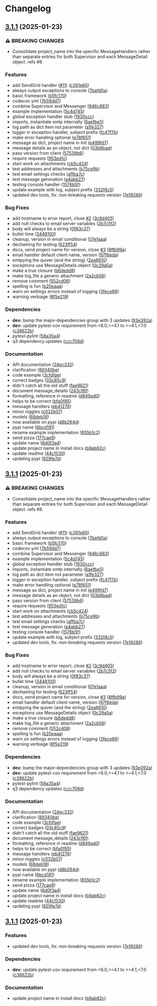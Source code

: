 # Changelog

## [3.1.1](https://github.com/agrc/supervisor/compare/v3.1.1...v3.1.1) (2025-01-23)


### ⚠ BREAKING CHANGES

* Consolidate project_name into the specific MessageHandlers rather than separate entries for both Supervisor and each MessageDetail object. refs #8.

### Features

* add SendGrid handler ([#11](https://github.com/agrc/supervisor/issues/11)) ([c261e60](https://github.com/agrc/supervisor/commit/c261e607527ff5009494c0858bebafd2c3d289b4))
* always output exceptions to console ([7bafd0a](https://github.com/agrc/supervisor/commit/7bafd0ae63c3d9c02cb63e7e00818651c5f4a4b0))
* basic framework ([b5fc170](https://github.com/agrc/supervisor/commit/b5fc17059c8509d9d18b46027098375415f501b8))
* codecov yml ([7b59dd7](https://github.com/agrc/supervisor/commit/7b59dd7d8c423346e44d5ae7208e44bbdc6bdf4b))
* combine Supervisor and Messenger ([946c883](https://github.com/agrc/supervisor/commit/946c8830b019a9764cba044b0f8101082a7ddb86))
* example implementation ([5c4d745](https://github.com/agrc/supervisor/commit/5c4d745c8440d4d0c9e4bf5c638de69357ac38bd))
* global exception handler stub ([1930ccc](https://github.com/agrc/supervisor/commit/1930ccc0b91b2e9f9d667bb2c0cdd4fe7ce4e01d))
* imports, instantiate smtp internally ([6aefbe5](https://github.com/agrc/supervisor/commit/6aefbe53cbc967dc8cae770213eab451e13b6c2e))
* log path as dict item not parameter ([a1fe327](https://github.com/agrc/supervisor/commit/a1fe3271fb3259261343c9c355d459e251bfd795))
* logger in exception handler, subject prefix ([fc47f7b](https://github.com/agrc/supervisor/commit/fc47f7b1cade19b422fc1963dc2e4e2699a4bba1))
* make error handling optional ([e78f651](https://github.com/agrc/supervisor/commit/e78f6516bffdbf26caf6838395343704a90f5710))
* message as dict, project name in init ([e499fd7](https://github.com/agrc/supervisor/commit/e499fd77f91ffad14981be7396683fcd7010b0ed))
* message details as an object, not dict ([03b6bad](https://github.com/agrc/supervisor/commit/03b6bad1b4fd6cfade0b5878304230576d35758a))
* pass version from client ([57539b6](https://github.com/agrc/supervisor/commit/57539b69ff1834462d75bf9c8567063c9384e927))
* require requests ([953ed1c](https://github.com/agrc/supervisor/commit/953ed1ca0ce73ea7b59acd5dbf34c0cfeaecd03a))
* start work on attachments ([cb5c424](https://github.com/agrc/supervisor/commit/cb5c424549dff9a2bb27ecef73536ba39a3496a1))
* test addresses and attachments ([b75ce9b](https://github.com/agrc/supervisor/commit/b75ce9b198ee0dd76770859a1760a6968835045f))
* test email settings checks ([affba7c](https://github.com/agrc/supervisor/commit/affba7cf44b3cffd2897df72e308dca3b83962d1))
* test message generation ([a4abb27](https://github.com/agrc/supervisor/commit/a4abb274a8c7bd861bcd763ea6e091bb43467a65))
* testing console handler ([1576b5f](https://github.com/agrc/supervisor/commit/1576b5f79f09470777b73d758a90156e5e76d402))
* update example with log, subject prefix ([332f4c5](https://github.com/agrc/supervisor/commit/332f4c580c167cee53dcadec309329ab90d88b53))
* updated dev tools, fix: non-breaking requests version ([7e19288](https://github.com/agrc/supervisor/commit/7e19288a48692501eb0c792f9f910c90a7c43389))


### Bug Fixes

* add hostname to error report, close [#2](https://github.com/agrc/supervisor/issues/2) ([3c9d405](https://github.com/agrc/supervisor/commit/3c9d40569c575bac5eced49db2e5c46dfb916f7f))
* add null checks to email server variables ([2b7c5f2](https://github.com/agrc/supervisor/commit/2b7c5f237bb29371824a7ab9b6c024bd6868ad15))
* body will always be a string ([0f83c37](https://github.com/agrc/supervisor/commit/0f83c37de9f2c89925adb79b4d47718570b4dd33))
* bullet time ([3448100](https://github.com/agrc/supervisor/commit/34481006e3f7de0cd13df624074832dbef49aaa0))
* cleanup, version in email conditional ([07e1aaa](https://github.com/agrc/supervisor/commit/07e1aaaa4268af1fe35da80047c16f2bdb466a1f))
* dechaining for testing ([623ff54](https://github.com/agrc/supervisor/commit/623ff54285dd5235e937cb26d0b625f8e5efb55d))
* docs, send project name for version, close [#3](https://github.com/agrc/supervisor/issues/3) ([8ffb99a](https://github.com/agrc/supervisor/commit/8ffb99a1708b0ecb759b3bad7f42f4a3a82612b2))
* email handler default client name, version ([97f6eda](https://github.com/agrc/supervisor/commit/97f6eda9cd76511b565f9876a3099d57e1fb3deb))
* emtpying the quiver (and the string) ([2ea6610](https://github.com/agrc/supervisor/commit/2ea6610dcf36bb3d10450b40bc59b6daf5732835))
* exceptions use MessageDetails object ([0c29a5a](https://github.com/agrc/supervisor/commit/0c29a5adcf4494ca10bd4fdd25f62f115bfcc5b2))
* make a true closure ([b6dedd8](https://github.com/agrc/supervisor/commit/b6dedd8828442bf6a4873dd3f6fa9f4123fa419a))
* make log_file a generic attachment ([2a2cb56](https://github.com/agrc/supervisor/commit/2a2cb5695ece0d0e13769cf0c3e1333943af9223))
* remove comment ([552cd06](https://github.com/agrc/supervisor/commit/552cd06780162405ee8a6148ca051d8f21034a5a))
* spelling is fun ([b20eaaa](https://github.com/agrc/supervisor/commit/b20eaaa3ecb7ff2d99e220e88f73f397aa9bcacc))
* warn on settings errors instead of logging ([3fece66](https://github.com/agrc/supervisor/commit/3fece66e144f302f69510183f8e7f07f8eb8ccac))
* warning verbiage ([8f5e219](https://github.com/agrc/supervisor/commit/8f5e219c522d9df734fa3e2fd1596c9e00c5a4a5))


### Dependencies

* **dev:** bump the major-dependencies group with 3 updates ([93e392a](https://github.com/agrc/supervisor/commit/93e392a5781c0b8a66dc7d47728596d8862eeb15))
* **dev:** update pytest-cov requirement from &lt;6.0,&gt;=4.1 to &gt;=4.1,&lt;7.0 ([c38622b](https://github.com/agrc/supervisor/commit/c38622be8103b4083acebf0c272ac88fd9571709))
* pytest-pylint ([58a35a4](https://github.com/agrc/supervisor/commit/58a35a457579a1ed3929a116c909d00518cc5f34))
* q3 dependency updates ([ccc706d](https://github.com/agrc/supervisor/commit/ccc706d61a37d3aa4051b23b8650d4d953ab764c))


### Documentation

* API documentation ([24ec332](https://github.com/agrc/supervisor/commit/24ec332e9c154d033ee5e15685f2833982551169))
* clarification ([89340be](https://github.com/agrc/supervisor/commit/89340be45bc39d23d4d112a52acd342b33dff091))
* code example ([3cfdfae](https://github.com/agrc/supervisor/commit/3cfdfae68f5f63ad689d023ab521c05613dad2af))
* correct badges ([03c85c9](https://github.com/agrc/supervisor/commit/03c85c95169c066918eefb27753a34f304bf7832))
* didn't catch all the old stuff ([fae9621](https://github.com/agrc/supervisor/commit/fae962131531504164bfd75404cf6da97ac99a76))
* document message_details ([243cf6f](https://github.com/agrc/supervisor/commit/243cf6f8a59ca07c8af5916fd63d5f217ef0f88a))
* formatting, reference in readme ([d849ad0](https://github.com/agrc/supervisor/commit/d849ad0b760c431b53673c116714420bc706643b))
* helps to be correct ([bfa0f85](https://github.com/agrc/supervisor/commit/bfa0f85211ba542b366d4ab956f17b090778202f))
* message handlers ([eb41276](https://github.com/agrc/supervisor/commit/eb41276c8e8ab433e27545e68a56ad004eb5044d))
* minor niggles ([c032b07](https://github.com/agrc/supervisor/commit/c032b07cfab4c863331ab6056840be6ce14e2e45))
* models ([68deb18](https://github.com/agrc/supervisor/commit/68deb181d92cd76a73e64ea750c7070ce7000690))
* now available on pypi ([d8b264d](https://github.com/agrc/supervisor/commit/d8b264d7bcc9141cfe1ab687a450ed9e40471c79))
* pypi name ([6bcd191](https://github.com/agrc/supervisor/commit/6bcd1910688137fb3601664bf5c70a3d4b27ae2f))
* rename example implementation ([855b1c2](https://github.com/agrc/supervisor/commit/855b1c2ef9a3d8d2689124415d9f18427375afe7))
* send pizza ([177cae9](https://github.com/agrc/supervisor/commit/177cae92dd6e88d64dd60a226fd67dd6f624a304))
* update name ([8d0f3a4](https://github.com/agrc/supervisor/commit/8d0f3a447e39aa46f92afa5346700a9b88b66233))
* update project name in install docs ([b9ab82c](https://github.com/agrc/supervisor/commit/b9ab82c5de1ff2ebabc00c5d0256939f7bd4e852))
* update readme ([44c1530](https://github.com/agrc/supervisor/commit/44c1530f50baa9f6c4eab5c6c7ac7487b791e7c1))
* updating pypi ([929fe7d](https://github.com/agrc/supervisor/commit/929fe7df394ad0acb01facd041ba5e2b55b41e80))

## [3.1.1](https://github.com/agrc/supervisor/compare/v3.1.1...v3.1.1) (2025-01-23)


### ⚠ BREAKING CHANGES

* Consolidate project_name into the specific MessageHandlers rather than separate entries for both Supervisor and each MessageDetail object. refs #8.

### Features

* add SendGrid handler ([#11](https://github.com/agrc/supervisor/issues/11)) ([c261e60](https://github.com/agrc/supervisor/commit/c261e607527ff5009494c0858bebafd2c3d289b4))
* always output exceptions to console ([7bafd0a](https://github.com/agrc/supervisor/commit/7bafd0ae63c3d9c02cb63e7e00818651c5f4a4b0))
* basic framework ([b5fc170](https://github.com/agrc/supervisor/commit/b5fc17059c8509d9d18b46027098375415f501b8))
* codecov yml ([7b59dd7](https://github.com/agrc/supervisor/commit/7b59dd7d8c423346e44d5ae7208e44bbdc6bdf4b))
* combine Supervisor and Messenger ([946c883](https://github.com/agrc/supervisor/commit/946c8830b019a9764cba044b0f8101082a7ddb86))
* example implementation ([5c4d745](https://github.com/agrc/supervisor/commit/5c4d745c8440d4d0c9e4bf5c638de69357ac38bd))
* global exception handler stub ([1930ccc](https://github.com/agrc/supervisor/commit/1930ccc0b91b2e9f9d667bb2c0cdd4fe7ce4e01d))
* imports, instantiate smtp internally ([6aefbe5](https://github.com/agrc/supervisor/commit/6aefbe53cbc967dc8cae770213eab451e13b6c2e))
* log path as dict item not parameter ([a1fe327](https://github.com/agrc/supervisor/commit/a1fe3271fb3259261343c9c355d459e251bfd795))
* logger in exception handler, subject prefix ([fc47f7b](https://github.com/agrc/supervisor/commit/fc47f7b1cade19b422fc1963dc2e4e2699a4bba1))
* make error handling optional ([e78f651](https://github.com/agrc/supervisor/commit/e78f6516bffdbf26caf6838395343704a90f5710))
* message as dict, project name in init ([e499fd7](https://github.com/agrc/supervisor/commit/e499fd77f91ffad14981be7396683fcd7010b0ed))
* message details as an object, not dict ([03b6bad](https://github.com/agrc/supervisor/commit/03b6bad1b4fd6cfade0b5878304230576d35758a))
* pass version from client ([57539b6](https://github.com/agrc/supervisor/commit/57539b69ff1834462d75bf9c8567063c9384e927))
* require requests ([953ed1c](https://github.com/agrc/supervisor/commit/953ed1ca0ce73ea7b59acd5dbf34c0cfeaecd03a))
* start work on attachments ([cb5c424](https://github.com/agrc/supervisor/commit/cb5c424549dff9a2bb27ecef73536ba39a3496a1))
* test addresses and attachments ([b75ce9b](https://github.com/agrc/supervisor/commit/b75ce9b198ee0dd76770859a1760a6968835045f))
* test email settings checks ([affba7c](https://github.com/agrc/supervisor/commit/affba7cf44b3cffd2897df72e308dca3b83962d1))
* test message generation ([a4abb27](https://github.com/agrc/supervisor/commit/a4abb274a8c7bd861bcd763ea6e091bb43467a65))
* testing console handler ([1576b5f](https://github.com/agrc/supervisor/commit/1576b5f79f09470777b73d758a90156e5e76d402))
* update example with log, subject prefix ([332f4c5](https://github.com/agrc/supervisor/commit/332f4c580c167cee53dcadec309329ab90d88b53))
* updated dev tools, fix: non-breaking requests version ([7e19288](https://github.com/agrc/supervisor/commit/7e19288a48692501eb0c792f9f910c90a7c43389))


### Bug Fixes

* add hostname to error report, close [#2](https://github.com/agrc/supervisor/issues/2) ([3c9d405](https://github.com/agrc/supervisor/commit/3c9d40569c575bac5eced49db2e5c46dfb916f7f))
* add null checks to email server variables ([2b7c5f2](https://github.com/agrc/supervisor/commit/2b7c5f237bb29371824a7ab9b6c024bd6868ad15))
* body will always be a string ([0f83c37](https://github.com/agrc/supervisor/commit/0f83c37de9f2c89925adb79b4d47718570b4dd33))
* bullet time ([3448100](https://github.com/agrc/supervisor/commit/34481006e3f7de0cd13df624074832dbef49aaa0))
* cleanup, version in email conditional ([07e1aaa](https://github.com/agrc/supervisor/commit/07e1aaaa4268af1fe35da80047c16f2bdb466a1f))
* dechaining for testing ([623ff54](https://github.com/agrc/supervisor/commit/623ff54285dd5235e937cb26d0b625f8e5efb55d))
* docs, send project name for version, close [#3](https://github.com/agrc/supervisor/issues/3) ([8ffb99a](https://github.com/agrc/supervisor/commit/8ffb99a1708b0ecb759b3bad7f42f4a3a82612b2))
* email handler default client name, version ([97f6eda](https://github.com/agrc/supervisor/commit/97f6eda9cd76511b565f9876a3099d57e1fb3deb))
* emtpying the quiver (and the string) ([2ea6610](https://github.com/agrc/supervisor/commit/2ea6610dcf36bb3d10450b40bc59b6daf5732835))
* exceptions use MessageDetails object ([0c29a5a](https://github.com/agrc/supervisor/commit/0c29a5adcf4494ca10bd4fdd25f62f115bfcc5b2))
* make a true closure ([b6dedd8](https://github.com/agrc/supervisor/commit/b6dedd8828442bf6a4873dd3f6fa9f4123fa419a))
* make log_file a generic attachment ([2a2cb56](https://github.com/agrc/supervisor/commit/2a2cb5695ece0d0e13769cf0c3e1333943af9223))
* remove comment ([552cd06](https://github.com/agrc/supervisor/commit/552cd06780162405ee8a6148ca051d8f21034a5a))
* spelling is fun ([b20eaaa](https://github.com/agrc/supervisor/commit/b20eaaa3ecb7ff2d99e220e88f73f397aa9bcacc))
* warn on settings errors instead of logging ([3fece66](https://github.com/agrc/supervisor/commit/3fece66e144f302f69510183f8e7f07f8eb8ccac))
* warning verbiage ([8f5e219](https://github.com/agrc/supervisor/commit/8f5e219c522d9df734fa3e2fd1596c9e00c5a4a5))


### Dependencies

* **dev:** bump the major-dependencies group with 3 updates ([93e392a](https://github.com/agrc/supervisor/commit/93e392a5781c0b8a66dc7d47728596d8862eeb15))
* **dev:** update pytest-cov requirement from &lt;6.0,&gt;=4.1 to &gt;=4.1,&lt;7.0 ([c38622b](https://github.com/agrc/supervisor/commit/c38622be8103b4083acebf0c272ac88fd9571709))
* pytest-pylint ([58a35a4](https://github.com/agrc/supervisor/commit/58a35a457579a1ed3929a116c909d00518cc5f34))
* q3 dependency updates ([ccc706d](https://github.com/agrc/supervisor/commit/ccc706d61a37d3aa4051b23b8650d4d953ab764c))


### Documentation

* API documentation ([24ec332](https://github.com/agrc/supervisor/commit/24ec332e9c154d033ee5e15685f2833982551169))
* clarification ([89340be](https://github.com/agrc/supervisor/commit/89340be45bc39d23d4d112a52acd342b33dff091))
* code example ([3cfdfae](https://github.com/agrc/supervisor/commit/3cfdfae68f5f63ad689d023ab521c05613dad2af))
* correct badges ([03c85c9](https://github.com/agrc/supervisor/commit/03c85c95169c066918eefb27753a34f304bf7832))
* didn't catch all the old stuff ([fae9621](https://github.com/agrc/supervisor/commit/fae962131531504164bfd75404cf6da97ac99a76))
* document message_details ([243cf6f](https://github.com/agrc/supervisor/commit/243cf6f8a59ca07c8af5916fd63d5f217ef0f88a))
* formatting, reference in readme ([d849ad0](https://github.com/agrc/supervisor/commit/d849ad0b760c431b53673c116714420bc706643b))
* helps to be correct ([bfa0f85](https://github.com/agrc/supervisor/commit/bfa0f85211ba542b366d4ab956f17b090778202f))
* message handlers ([eb41276](https://github.com/agrc/supervisor/commit/eb41276c8e8ab433e27545e68a56ad004eb5044d))
* minor niggles ([c032b07](https://github.com/agrc/supervisor/commit/c032b07cfab4c863331ab6056840be6ce14e2e45))
* models ([68deb18](https://github.com/agrc/supervisor/commit/68deb181d92cd76a73e64ea750c7070ce7000690))
* now available on pypi ([d8b264d](https://github.com/agrc/supervisor/commit/d8b264d7bcc9141cfe1ab687a450ed9e40471c79))
* pypi name ([6bcd191](https://github.com/agrc/supervisor/commit/6bcd1910688137fb3601664bf5c70a3d4b27ae2f))
* rename example implementation ([855b1c2](https://github.com/agrc/supervisor/commit/855b1c2ef9a3d8d2689124415d9f18427375afe7))
* send pizza ([177cae9](https://github.com/agrc/supervisor/commit/177cae92dd6e88d64dd60a226fd67dd6f624a304))
* update name ([8d0f3a4](https://github.com/agrc/supervisor/commit/8d0f3a447e39aa46f92afa5346700a9b88b66233))
* update project name in install docs ([b9ab82c](https://github.com/agrc/supervisor/commit/b9ab82c5de1ff2ebabc00c5d0256939f7bd4e852))
* update readme ([44c1530](https://github.com/agrc/supervisor/commit/44c1530f50baa9f6c4eab5c6c7ac7487b791e7c1))
* updating pypi ([929fe7d](https://github.com/agrc/supervisor/commit/929fe7df394ad0acb01facd041ba5e2b55b41e80))

## [3.1.1](https://github.com/agrc/supervisor/compare/3.1.0...v3.1.1) (2025-01-23)


### Features

* updated dev tools, fix: non-breaking requests version ([7e19288](https://github.com/agrc/supervisor/commit/7e19288a48692501eb0c792f9f910c90a7c43389))


### Dependencies

* **dev:** update pytest-cov requirement from &lt;6.0,&gt;=4.1 to &gt;=4.1,&lt;7.0 ([c38622b](https://github.com/agrc/supervisor/commit/c38622be8103b4083acebf0c272ac88fd9571709))


### Documentation

* update project name in install docs ([b9ab82c](https://github.com/agrc/supervisor/commit/b9ab82c5de1ff2ebabc00c5d0256939f7bd4e852))
